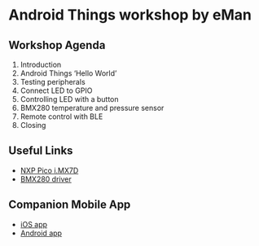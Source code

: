 Android Things workshop by eMan
===============================

Workshop Agenda
---------------

1. Introduction
2. Android Things ‘Hello World’
3. Testing peripherals
4. Connect LED to GPIO
5. Controlling LED with a button
6. BMX280 temperature and pressure sensor
7. Remote control with BLE
8. Closing

Useful Links
------------

* [NXP Pico i.MX7D](https://developer.android.com/things/hardware/imx7d)
* [BMX280 driver](https://github.com/androidthings/contrib-drivers/tree/master/bmx280)

Companion Mobile App
--------------------

* [iOS app](https://rink.hockeyapp.net/apps/937c7f9b738d40618d14b3a7f82422f9/app_versions/2)
* [Android app](https://rink.hockeyapp.net/apps/2fbbc9c70a9b4ca29c65ed3e4d8deb04/app_versions/2)
